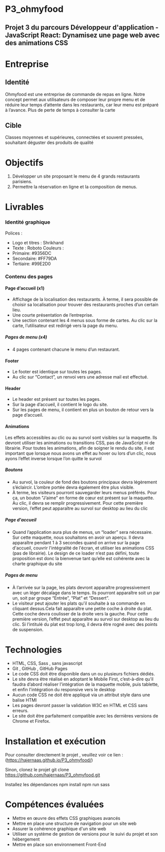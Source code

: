 # P3_ohmyfood

## Projet 3 du parcours Développeur d'application - JavaScript React: Dynamisez une page web avec des animations CSS

# Entreprise

## Identité

Ohmyfood est une entreprise de commande de repas en ligne. Notre concept permet aux
utilisateurs de composer leur propre menu et de réduire leur temps d’attente dans les
restaurants, car leur menu est préparé à l’avance. Plus de perte de temps à consulter la
carte

## Cible

Classes moyennes et supérieures, connectées et souvent pressées, souhaitant déguster des produits de qualité

# Objectifs

1. Développer un site proposant le menu de 4 grands restaurants parisiens.
2. Permettre la réservation en ligne et la composition de menus.

# Livrables

### Identité graphique

Polices :

- Logo et titres : Shrikhand
- Texte : Roboto
  Couleurs :
- Primaire: #9356DC
- Secondaire: #FF79DA
- Tertiaire: #99E2D0

### Contenu des pages

#### Page d’accueil (x1)

- Affichage de la localisation des restaurants. À terme, il sera possible de choisir sa localisation pour trouver des restaurants proches d’un certain lieu.
- Une courte présentation de l’entreprise.
- Une section contenant les 4 menus sous forme de cartes. Au clic sur la carte, l’utilisateur est redirigé vers la page du menu.

##### Pages de menu (x4)

- 4 pages contenant chacune le menu d’un restaurant.

#### Footer

- Le footer est identique sur toutes les pages.
- Au clic sur “Contact”, un renvoi vers une adresse mail est effectué.

#### Header

- Le header est présent sur toutes les pages.
- Sur la page d’accueil, il contient le logo du site.
- Sur les pages de menu, il contient en plus un bouton de retour vers la page d’accueil.

#### Animations

Les effets accessibles au clic ou au survol sont visibles sur la maquette. Ils devront utiliser les animations ou transitions CSS, pas de JavaScript ni de librairie. Pour toutes les
animations, afin de soigner le rendu du site, il est important que lorsque nous avons un effet au hover ou lors d’un clic, nous ayons l’effet inverse lorsque l’on quitte le survol

##### Boutons

- Au survol, la couleur de fond des boutons principaux devra légèrement s’éclaircir. L’ombre portée devra également être plus visible.
- À terme, les visiteurs pourront sauvegarder leurs menus préférés. Pour ça, un bouton "J’aime" en forme de cœur est présent sur la maquette. Au clic, il devra se remplir progressivement. Pour cette première version, l’effet peut apparaître au
  survol sur desktop au lieu du clic

##### Page d'accueil

- Quand l’application aura plus de menus, un “loader” sera nécessaire. Sur cette maquette, nous souhaitons en avoir un aperçu. Il devra apparaître pendant 1 à 3 secondes quand on arrive sur la page d'accueil, couvrir l'intégralité de l'écran, et utiliser les animations CSS (pas de librairie). Le design de ce loader n’est pas défini, toute proposition est donc la bienvenue tant qu’elle est cohérente avec la charte graphique du site

##### Pages de menu

- À l’arrivée sur la page, les plats devront apparaître progressivement avec un léger décalage dans le temps. Ils pourront apparaître soit un par un, soit par groupe “Entrée”, “Plat” et “Dessert”.
- Le visiteur peut ajouter les plats qu'il souhaite à sa commande en cliquant dessus.Cela fait apparaître une petite coche à droite du plat. Cette coche devra coulisser de la droite vers la gauche. Pour cette première version, l’effet peut apparaître au survol sur desktop au lieu du clic. Si l’intitulé du plat est trop long, il devra être rogné avec des points de suspension.

# Technologies

- HTML, CSS, Sass , sans javascript
- Git , GitHub , GitHub Pages
- Le code CSS doit être disponible dans un ou plusieurs fichiers dédiés.
- Le site devra être réalisé en adoptant le Mobile First, c’est-à-dire qu’il faudra d’abord réaliser l'intégration de la maquette mobile, puis tablette, et enfin l'intégration du responsive vers le desktop
- Aucun code CSS ne doit être appliqué via un attribut style dans une balise HTMl
- Les pages devront passer la validation W3C en HTML et CSS sans erreurs.
- Le site doit être parfaitement compatible avec les dernières versions de Chrome et Firefox.

# Installation et exécution

Pour consulter directement le projet , veuillez voir ce lien :
(https://hajernaas.github.io/P3_ohmyfood/)

Sinon, clonez le projet
git clone https://github.com/hajernaas/P3_ohmyfood.git

Installez les dépendances
npm install
npm run sass

# Compétences évaluées

- Mettre en œuvre des effets CSS graphiques avancés
- Mettre en place une structure de navigation pour un site web
- Assurer la cohérence graphique d'un site web
- Utiliser un système de gestion de versions pour le suivi du projet et son hébergement
- Mettre en place son environnement Front-End
